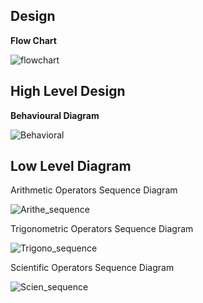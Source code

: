 **Design**
---
**Flow Chart**

![flowchart](https://user-images.githubusercontent.com/89643121/132169476-30f5faca-59b3-487e-8743-37cb1069eb63.png)

**High Level Design**
---
**Behavioural Diagram**

![Behavioral](https://user-images.githubusercontent.com/89643121/132169663-45174195-0797-4c95-a97f-9898930426b6.png)

**Low Level Diagram**
---
Arithmetic Operators Sequence Diagram

![Arithe_sequence](https://user-images.githubusercontent.com/89643121/132170036-ff47484e-8eef-4ed5-8ec5-a3abdfe0ee3f.png)

Trigonometric Operators Sequence Diagram

![Trigono_sequence](https://user-images.githubusercontent.com/89643121/132170105-06c5fc99-5591-41e1-91ac-796d9fa8900a.png)

Scientific Operators Sequence Diagram

![Scien_sequence](https://user-images.githubusercontent.com/89643121/132170153-7610110d-ab1b-41c1-9622-8a84c17e447e.png)


